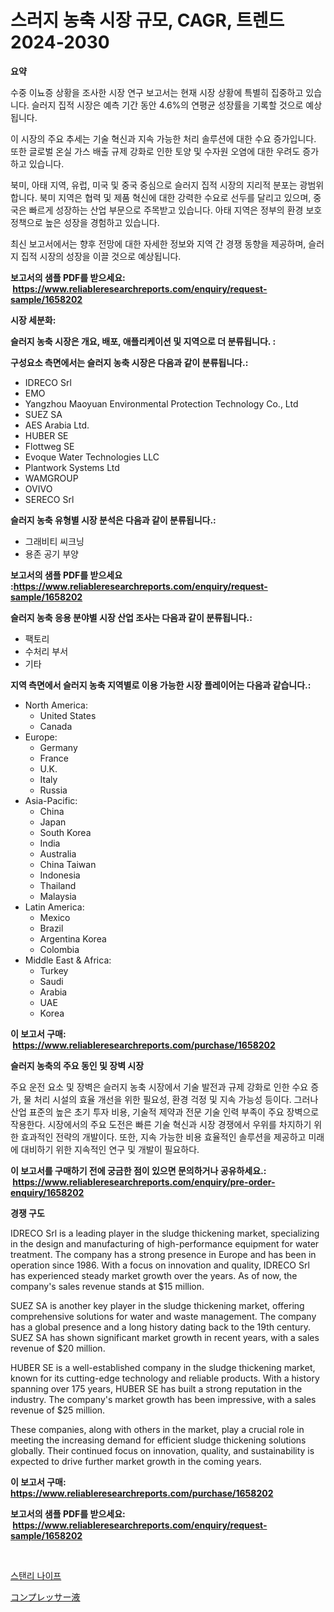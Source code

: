 <p><h1>스러지 농축 시장 규모, CAGR, 트렌드 2024-2030</h1></p><p><strong>요약</strong></p>
<p><p>수중 이뇨증 상황을 조사한 시장 연구 보고서는 현재 시장 상황에 특별히 집중하고 있습니다. 슬러지 집적 시장은 예측 기간 동안 4.6%의 연평균 성장률을 기록할 것으로 예상됩니다.</p><p>이 시장의 주요 추세는 기술 혁신과 지속 가능한 처리 솔루션에 대한 수요 증가입니다. 또한 글로벌 온실 가스 배출 규제 강화로 인한 토양 및 수자원 오염에 대한 우려도 증가하고 있습니다.</p><p>북미, 아태 지역, 유럽, 미국 및 중국 중심으로 슬러지 집적 시장의 지리적 분포는 광범위합니다. 북미 지역은 협력 및 제품 혁신에 대한 강력한 수요로 선두를 달리고 있으며, 중국은 빠르게 성장하는 산업 부문으로 주목받고 있습니다. 아태 지역은 정부의 환경 보호 정책으로 높은 성장을 경험하고 있습니다.</p><p>최신 보고서에서는 향후 전망에 대한 자세한 정보와 지역 간 경쟁 동향을 제공하며, 슬러지 집적 시장의 성장을 이끌 것으로 예상됩니다.</p></p>
<p><strong>보고서의 샘플 PDF를 받으세요: &nbsp;<a href="https://www.reliableresearchreports.com/enquiry/request-sample/1658202">https://www.reliableresearchreports.com/enquiry/request-sample/1658202</a></strong></p>
<p><strong>시장 세분화:</strong></p>
<p><strong> 슬러지 농축 시장은 개요, 배포, 애플리케이션 및 지역으로 더 분류됩니다. :</strong></p>
<p><strong>구성요소 측면에서는 슬러지 농축 시장은 다음과 같이 분류됩니다.:</strong></p>
<p><ul><li>IDRECO Srl</li><li>EMO</li><li>Yangzhou Maoyuan Environmental Protection Technology Co., Ltd</li><li>SUEZ SA</li><li>AES Arabia Ltd.</li><li>HUBER SE</li><li>Flottweg SE</li><li>Evoque Water Technologies LLC</li><li>Plantwork Systems Ltd</li><li>WAMGROUP</li><li>OVIVO</li><li>SERECO Srl</li></ul></p>
<p><strong> 슬러지 농축 유형별 시장 분석은 다음과 같이 분류됩니다.:</strong></p>
<p><ul><li>그래비티 씨크닝</li><li>용존 공기 부양</li></ul></p>
<p><strong>보고서의 샘플 PDF를 받으세요 :<a href="https://www.reliableresearchreports.com/enquiry/request-sample/1658202">https://www.reliableresearchreports.com/enquiry/request-sample/1658202</a></strong></p>
<p><strong> 슬러지 농축 응용 분야별 시장 산업 조사는 다음과 같이 분류됩니다.:</strong></p>
<p><ul><li>팩토리</li><li>수처리 부서</li><li>기타</li></ul></p>
<p><strong>지역 측면에서 슬러지 농축 지역별로 이용 가능한 시장 플레이어는 다음과 같습니다.:</strong></p>
<p><ul>
    <li>
        North America:
        <ul>
            <li>United States</li>
            <li>Canada</li>
        </ul>
    </li>
    <li>
        Europe:
        <ul>
            <li>Germany</li>
            <li>France</li>
            <li>U.K.</li>
            <li>Italy</li>
            <li>Russia</li>
        </ul>
    </li>
    <li>
        Asia-Pacific:
        <ul>
            <li>China</li>
            <li>Japan</li>
            <li>South Korea</li>
            <li>India</li>
            <li>Australia</li>
            <li>China Taiwan</li>
            <li>Indonesia</li>
            <li>Thailand</li>
            <li>Malaysia</li>
        </ul>
    </li>
    <li>
        Latin America:
        <ul>
            <li>Mexico</li>
            <li>Brazil</li>
            <li>Argentina Korea</li>
            <li>Colombia</li>
        </ul>
    </li>
    <li>
        Middle East & Africa:
        <ul>
            <li>Turkey</li>
            <li>Saudi</li>
            <li>Arabia</li>
            <li>UAE</li>
            <li>Korea</li>
        </ul>
    </li>
    </ul></p>
<p><strong>이 보고서 구매: &nbsp;<a href="https://www.reliableresearchreports.com/purchase/1658202">https://www.reliableresearchreports.com/purchase/1658202</a></strong></p>
<p><strong>슬러지 농축의 주요 동인 및 장벽 시장</strong></p>
<p><p>주요 운전 요소 및 장벽은 슬러지 농축 시장에서 기술 발전과 규제 강화로 인한 수요 증가, 물 처리 시설의 효율 개선을 위한 필요성, 환경 걱정 및 지속 가능성 등이다. 그러나 산업 표준의 높은 초기 투자 비용, 기술적 제약과 전문 기술 인력 부족이 주요 장벽으로 작용한다. 시장에서의 주요 도전은 빠른 기술 혁신과 시장 경쟁에서 우위를 차지하기 위한 효과적인 전략의 개발이다. 또한, 지속 가능한 비용 효율적인 솔루션을 제공하고 미래에 대비하기 위한 지속적인 연구 및 개발이 필요하다.</p></p>
<p><strong>이 보고서를 구매하기 전에 궁금한 점이 있으면 문의하거나 공유하세요.: &nbsp;<a href="https://www.reliableresearchreports.com/enquiry/pre-order-enquiry/1658202">https://www.reliableresearchreports.com/enquiry/pre-order-enquiry/1658202</a></strong></p>
<p><strong>경쟁 구도</strong></p>
<p><p>IDRECO Srl is a leading player in the sludge thickening market, specializing in the design and manufacturing of high-performance equipment for water treatment. The company has a strong presence in Europe and has been in operation since 1986. With a focus on innovation and quality, IDRECO Srl has experienced steady market growth over the years. As of now, the company's sales revenue stands at $15 million.</p><p>SUEZ SA is another key player in the sludge thickening market, offering comprehensive solutions for water and waste management. The company has a global presence and a long history dating back to the 19th century. SUEZ SA has shown significant market growth in recent years, with a sales revenue of $20 million.</p><p>HUBER SE is a well-established company in the sludge thickening market, known for its cutting-edge technology and reliable products. With a history spanning over 175 years, HUBER SE has built a strong reputation in the industry. The company's market growth has been impressive, with a sales revenue of $25 million.</p><p>These companies, along with others in the market, play a crucial role in meeting the increasing demand for efficient sludge thickening solutions globally. Their continued focus on innovation, quality, and sustainability is expected to drive further market growth in the coming years.</p></p>
<p><strong>이 보고서 구매: &nbsp; <a href="https://www.reliableresearchreports.com/purchase/1658202">https://www.reliableresearchreports.com/purchase/1658202</a></strong></p>
<p><strong>보고서의 샘플 PDF를 받으세요: &nbsp;<a href="https://www.reliableresearchreports.com/enquiry/request-sample/1658202">https://www.reliableresearchreports.com/enquiry/request-sample/1658202</a></strong><strong></strong></p>
<p>&nbsp;</p>
<p><p><a href="https://medium.com/@sybleferry/%EC%8A%A4%ED%83%A0%EB%A6%AC-%EB%82%98%EC%9D%B4%ED%94%84-%EC%8B%9C%EC%9E%A5-%EC%A0%90%EC%9C%A0%EC%9C%A8-%EB%B3%80%ED%99%94-%EB%B0%8F-%EC%8B%9C%EC%9E%A5-%EC%84%B1%EC%9E%A5-%EC%B6%94%EC%84%B8-2024-2031-9c18565952b5">스탠리 나이프</a></p><p><a href="https://github.com/nemesis2824/Market-Research-Report-List-1/blob/main/245300813261.md">コンプレッサー液</a></p></p>